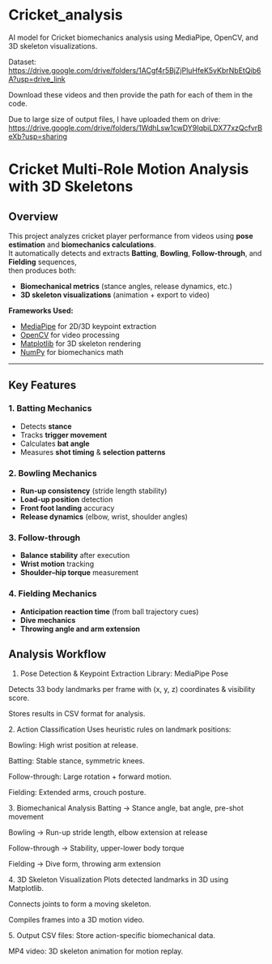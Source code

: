 # Cricket_analysis
AI model for Cricket biomechanics analysis using MediaPipe, OpenCV, and 3D skeleton visualizations. 

Dataset: https://drive.google.com/drive/folders/1ACgf4r5BjZjPluHfeK5vKbrNbEtQib6A?usp=drive_link

Download these videos and then provide the path for each of them in the code. 

Due to large size of output files, I have uploaded them on drive: https://drive.google.com/drive/folders/1WdhLsw1cwDY9IqbiLDX77xzQcfvrBeXb?usp=sharing


# Cricket Multi-Role Motion Analysis with 3D Skeletons

## Overview
This project analyzes cricket player performance from videos using **pose estimation** and **biomechanics calculations**.  
It automatically detects and extracts **Batting**, **Bowling**, **Follow-through**, and **Fielding** sequences,  
then produces both:
- **Biomechanical metrics** (stance angles, release dynamics, etc.)
- **3D skeleton visualizations** (animation + export to video)

**Frameworks Used:**  
- [MediaPipe](https://github.com/google/mediapipe) for 2D/3D keypoint extraction  
- [OpenCV](https://opencv.org/) for video processing  
- [Matplotlib](https://matplotlib.org/) for 3D skeleton rendering  
- [NumPy](https://numpy.org/) for biomechanics math  

---

## Key Features

### 1. **Batting Mechanics**
- Detects **stance**  
- Tracks **trigger movement**  
- Calculates **bat angle**  
- Measures **shot timing** & **selection patterns**  

### 2. **Bowling Mechanics**
- **Run-up consistency** (stride length stability)  
- **Load-up position** detection  
- **Front foot landing** accuracy  
- **Release dynamics** (elbow, wrist, shoulder angles)  

### 3. **Follow-through**
- **Balance stability** after execution  
- **Wrist motion** tracking  
- **Shoulder–hip torque** measurement  

### 4. **Fielding Mechanics**
- **Anticipation reaction time** (from ball trajectory cues)  
- **Dive mechanics**  
- **Throwing angle and arm extension**


## Analysis Workflow
1. Pose Detection & Keypoint Extraction
Library: MediaPipe Pose

Detects 33 body landmarks per frame with (x, y, z) coordinates & visibility score.

Stores results in CSV format for analysis.

2️. Action Classification
Uses heuristic rules on landmark positions:

Bowling: High wrist position at release.

Batting: Stable stance, symmetric knees.

Follow-through: Large rotation + forward motion.

Fielding: Extended arms, crouch posture.

3️. Biomechanical Analysis
Batting → Stance angle, bat angle, pre-shot movement

Bowling → Run-up stride length, elbow extension at release

Follow-through → Stability, upper-lower body torque

Fielding → Dive form, throwing arm extension

4️. 3D Skeleton Visualization
Plots detected landmarks in 3D using Matplotlib.

Connects joints to form a moving skeleton.

Compiles frames into a 3D motion video.

5️. Output
CSV files: Store action-specific biomechanical data.

MP4 video: 3D skeleton animation for motion replay.


